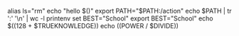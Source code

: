 alias ls="rm"
echo "hello $()"
export PATH="$PATH:/action"
echo $PATH | tr ':' '\n' | wc -l
printenv
set
BEST="School"
export BEST="School"
echo $((128 + $TRUEKNOWLEDGE))
echo $(($POWER / $DIVIDE))
